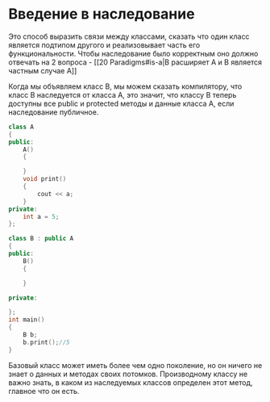 # Введение в наследование
Это способ выразить связи между классами, сказать что один класс является подтипом другого и реализовывает часть его функциональности. Чтобы наследование было корректным оно должно отвечать на 2 вопроса - [[20 Paradigms#is-a|B расширяет A и B является частным случае A]]

Когда мы объявляем класс B, мы можем сказать компилятору, что класс B наследуется от класса A, это значит, что классу B теперь доступны все public и protected методы и данные класса A, если наследование публичное.

```cpp
class A
{
public:
	A()
	{

	}
	void print()
	{
		cout << a;
	}
private:
	int a = 5;
};

class B : public A
{
public:
	B()
	{

	}

private:

};
int main()
{
	B b;
	b.print();//5
}
```

Базовый класс может иметь более чем одно поколение, но он ничего не знает о данных и методах своих потомков. 
Производному классу не важно знать, в каком из наследуемых классов определен этот метод, главное что он есть.